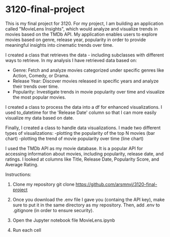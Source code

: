 # 3120-final-project

This is my final project for 3120. For my project, I am building an application called "MovieLens Insights", which would analyze and visualize trends in movies based on the TMDb API. My application enables users to explore movies based on genre, release year, popularity in order to provide meaningful insights into cinematic trends over time. 

I created a class that retrieves the data - including subclasses with different ways to retrieve.
In my analysis I have retrieved data based on:
- Genre: Fetch and analyze movies categorized under specific genres like Action, Comedy, or Drama.
- Release Year: Discover movies released in specific years and analyze their trends over time.
- Popularity: Investigate trends in movie popularity over time and visualize the most popular movies.

I created a class to process the data into a df for enhanced visualizations. I used to_datetime for the 'Release Date' column so that I can more easily visualize my data based on date. 

Finally, I created a class to handle data visualizations. I made two different types of visualizations:
-plotting the popularity of the top N movies (bar chart)
-plotting the trend of movie popularity over time (line chart)

I used the TMDb API as my movie database. It is a popular API for accessing information about movies, including popularity, release date, and ratings. I looked at columns like Title, Release Date, Popularity Score, and Average Rating.

Instructions:
1. Clone my repository
git clone https://github.com/arsmnvj/3120-final-project

2. Once you download the .env file I gave you (containg the API key), make sure to put it in the same directory as my repository. Then, add .env to .gitignore (in order to ensure security).

3. Open the Jupyter notebook file MovieLens.ipynb

4. Run each cell